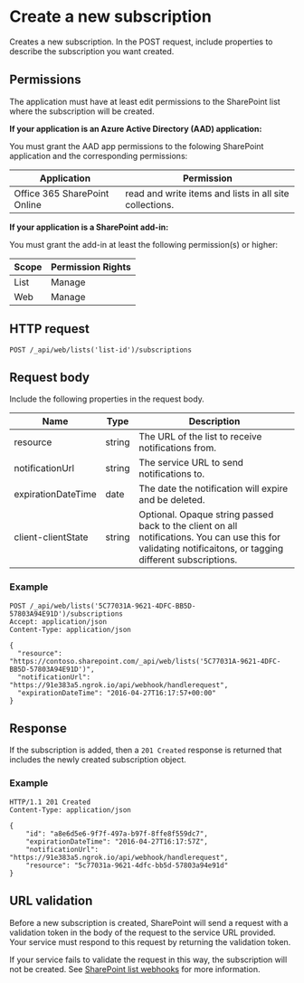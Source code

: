 # Create a new subscription 
Creates a new subscription. In the POST request, include properties to describe the subscription you want created.

## Permissions

The application must have at least edit permissions to the SharePoint list where the subscription will be created.

**If your application is an Azure Active Directory (AAD) application:**

You must grant the AAD app permissions to the folowing SharePoint application and the corresponding permissions:

Application | Permission 
------------|------------
Office 365 SharePoint Online|read and write items and lists in all site collections.

**If your application is a SharePoint add-in:**

You must grant the add-in at least the following permission(s) or higher:

Scope | Permission Rights 
------|------------
List|Manage
Web|Manage


## HTTP request

```
POST /_api/web/lists('list-id')/subscriptions
```

## Request body
Include the following properties in the request body.

Name | Type | Description 
-----|------|------------
resource|string|The URL of the list to receive notifications from.
notificationUrl|string|The service URL to send notifications to.
expirationDateTime|date|The date the notification will expire and be deleted.
client-clientState|string|Optional. Opaque string passed back to the client on all notifications. You can use this for validating notificaitons, or tagging different subscriptions.


### Example

```http
POST /_api/web/lists('5C77031A-9621-4DFC-BB5D-57803A94E91D')/subscriptions
Accept: application/json
Content-Type: application/json

{
  "resource": "https://contoso.sharepoint.com/_api/web/lists('5C77031A-9621-4DFC-BB5D-57803A94E91D')",
  "notificationUrl": "https://91e383a5.ngrok.io/api/webhook/handlerequest",
  "expirationDateTime": "2016-04-27T16:17:57+00:00"
}
```

## Response
If the subscription is added, then a `201 Created` response is returned that
includes the newly created subscription object.

### Example

```http
HTTP/1.1 201 Created
Content-Type: application/json

{
    "id": "a8e6d5e6-9f7f-497a-b97f-8ffe8f559dc7",
    "expirationDateTime": "2016-04-27T16:17:57Z",    
    "notificationUrl": "https://91e383a5.ngrok.io/api/webhook/handlerequest",
    "resource": "5c77031a-9621-4dfc-bb5d-57803a94e91d"
}
```

## URL validation
Before a new subscription is created, SharePoint will send a request with a validation token in the body of the request to the service URL provided. Your service must respond to this request by returning the validation token.

If your service fails to validate the request in this way, the subscription will not be created. See [SharePoint list webhooks](../overview-sharepoint-webhooks.md) for more information.
